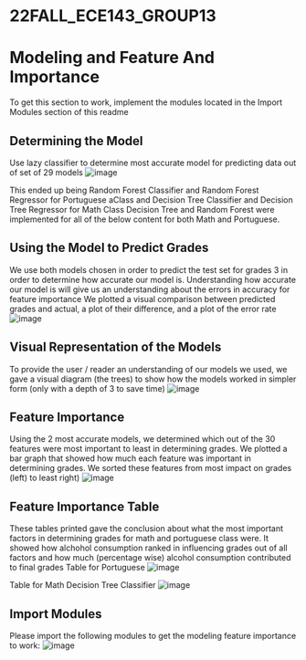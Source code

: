 # 22FALL_ECE143_GROUP13


# Modeling and Feature And Importance
To get this section to work, implement the modules located in the Import Modules section of this readme
## Determining the Model
Use lazy classifier to determine most accurate model for predicting data out of set of 29 models
![image](https://user-images.githubusercontent.com/91287767/203299756-b7ee25eb-75b8-48ea-99c5-3b2962c95ffd.png)

This ended up being Random Forest Classifier and Random Forest Regressor for Portuguese aClass
and Decision Tree Classifier and Decision Tree Regressor for Math Class 
Decision Tree and Random Forest were implemented for all of the below content for both Math and Portuguese.

## Using the Model to Predict Grades
We use both models chosen in order to predict the test set for grades 3 in order to determine how accurate our model is. 
Understanding how accurate our model is will give us an understanding about the errors in accuracy for feature importance
We plotted a visual comparison between predicted grades and actual, a plot of their difference, and a plot of the error rate
![image](https://user-images.githubusercontent.com/91287767/203300114-9c27e22d-d2b9-475c-81f3-f42c18ac319a.png)


## Visual Representation of the Models
To provide the user / reader an understanding of our models we used, we gave a visual diagram (the trees) to show how the models worked in simpler form (only with a depth of 3 to save time)
![image](https://user-images.githubusercontent.com/91287767/203300044-06bb2cb6-70d0-4563-8acc-de6703051947.png)


## Feature Importance
Using the 2 most accurate models, we determined which out of the 30 features were most important to least in determining grades. 
We plotted a bar graph that showed how much each feature was important in determining grades. We sorted these features from most impact on grades (left) to least right)
![image](https://user-images.githubusercontent.com/91287767/203299314-687b4aea-ce1f-414e-b825-db4c13506ebb.png)


## Feature Importance Table
These tables printed gave the conclusion about what the most important factors in determining grades for math and portuguese class were. It showed how 
alchohol consumption ranked in influencing grades out of all factors and how much (percentage wise) alcohol consumption contributed to final grades
Table for Portuguese 
![image](https://user-images.githubusercontent.com/91287767/203299197-c8d6dea1-6970-4e3f-8198-69b2bb18c38c.png)

Table for Math Decision Tree Classifier
![image](https://user-images.githubusercontent.com/91287767/203299253-b19f44dc-db57-4c0d-a864-00d4c707dffd.png)



## Import Modules
Please import the following modules to get the modeling feature importance to work:
![image](https://user-images.githubusercontent.com/91287767/203297270-d206e2c3-66db-4a51-9864-4876d05064f1.png)


